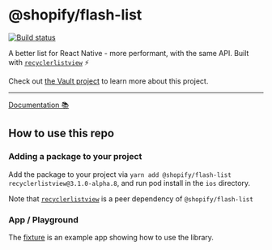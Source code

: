 # @shopify/flash-list

[![Build status](https://badge.buildkite.com/33f17b0b03601f35f90c0a9534410876f8920559821bf4dafe.svg)](https://buildkite.com/shopify/flash-list)

A better list for React Native - more performant, with the same API. Built with [`recyclerlistview`](https://github.com/Flipkart/recyclerlistview) ⚡️

Check out [the Vault project](https://vault.shopify.io/projects/22845) to learn more about this project.

---

[Documentation 📚](https://flash-list.docs.shopify.io/)

## How to use this repo

### Adding a package to your project

Add the package to your project via `yarn add @shopify/flash-list recyclerlistview@3.1.0-alpha.8`, and run pod install in the `ios` directory.

Note that [`recyclerlistview`](https://github.com/Flipkart/recyclerlistview) is a peer dependency of `@shopify/flash-list`

### App / Playground

The [fixture](https://github.com/Shopify/flash-list/tree/main/fixture) is an example app showing how to use the library.
